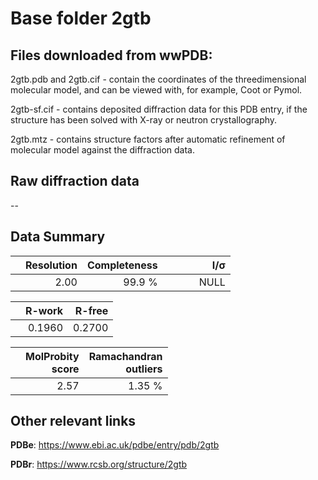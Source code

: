 # Base folder 2gtb

## Files downloaded from wwPDB:

2gtb.pdb and 2gtb.cif - contain the coordinates of the threedimensional molecular model, and can be viewed with, for example, Coot or Pymol.

2gtb-sf.cif - contains deposited diffraction data for this PDB entry, if the structure has been solved with X-ray or neutron crystallography.

2gtb.mtz - contains structure factors after automatic refinement of molecular model against the diffraction data.

## Raw diffraction data

--<br> 

## Data Summary
|   | Resolution | Completeness| I/$\boldsymbol{\sigma}$ |
|---|-------------:|----------------:|--------------:|
|   |2.00|99.9  %|<img width=50/>NULL |

|   | **R-work**| **R-free**   
|---|-------------:|----------------:|           
||0.1960|0.2700|

|   |**MolProbity<br>score**| **Ramachandran<br>outliers** 
|---|-------------:|----------------:|
||2.57|1.35 %|

## Other relevant links 
**PDBe**:  https://www.ebi.ac.uk/pdbe/entry/pdb/2gtb
 
**PDBr**: https://www.rcsb.org/structure/2gtb 

